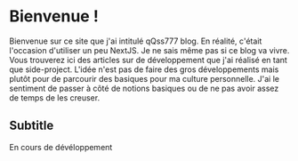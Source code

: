 # Bienvenue !

Bienvenue sur ce site que j'ai intitulé qQss777 blog. En réalité, c'était l'occasion d'utiliser un peu NextJS. Je ne sais même pas si ce blog va vivre. Vous trouverez ici des articles sur de développement que j'ai réalisé en tant que side-project. L'idée n'est pas de faire des gros développements mais plutôt pour de parcourir des basiques pour ma culture personnelle. J'ai le sentiment de passer à côté de notions basiques ou de ne pas avoir assez de temps de les creuser.


## Subtitle

En cours de dévéloppement


